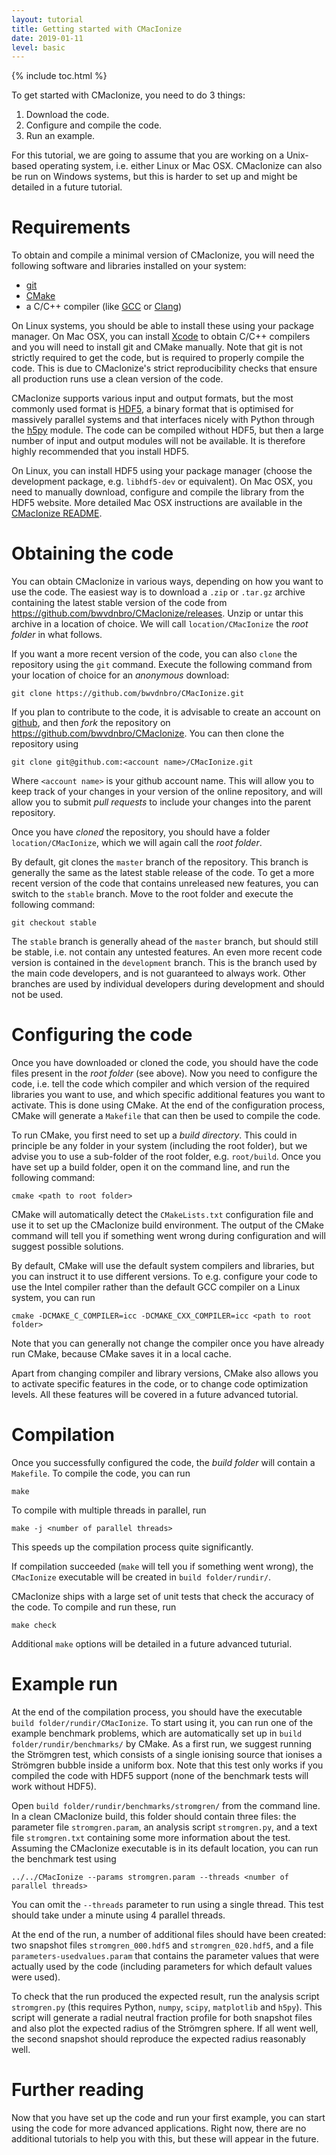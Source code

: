 ```yaml
---
layout: tutorial
title: Getting started with CMacIonize
date: 2019-01-11
level: basic
---
```


{% include toc.html %}

To get started with CMacIonize, you need to do 3 things:

 1. Download the code.
 2. Configure and compile the code.
 3. Run an example.

For this tutorial, we are going to assume that you are working on a 
Unix-based operating system, i.e. either Linux or Mac OSX. CMacIonize 
can also be run on Windows systems, but this is harder to set up and 
might be detailed in a future tutorial.

# Requirements

To obtain and compile a minimal version of CMacIonize, you will need the 
following software and libraries installed on your system:

 * [git](https://git-scm.com/)
 * [CMake](https://cmake.org/)
 * a C/C++ compiler (like [GCC](https://www.gnu.org/software/gcc/) or
   [Clang](https://clang.llvm.org/))

On Linux systems, you should be able to install these using your package 
manager. On Mac OSX, you can install 
[Xcode](https://developer.apple.com/xcode/) to obtain C/C++ compilers 
and you will need to install git and CMake manually. Note that git is 
not strictly required to get the code, but is required to properly 
compile the code. This is due to CMacIonize's strict reproducibility 
checks that ensure all production runs use a clean version of the code.

CMacIonize supports various input and output formats, but the most 
commonly used format is [HDF5](https://www.hdfgroup.org/), a binary 
format that is optimised for massively parallel systems and that 
interfaces nicely with Python through the [h5py](https://www.h5py.org/) 
module. The code can be compiled without HDF5, but then a large number 
of input and output modules will not be available. It is therefore 
highly recommended that you install HDF5.

On Linux, you can install HDF5 using your package manager (choose the 
development package, e.g. `libhdf5-dev` or equivalent). On Mac OSX, you 
need to manually download, configure and compile the library from the 
HDF5 website. More detailed Mac OSX instructions are available in the 
[CMacIonize 
README](https://github.com/bwvdnbro/CMacIonize#dependencies).

# Obtaining the code

You can obtain CMacIonize in various ways, depending on how you want to 
use the code. The easiest way is to download a `.zip` or `.tar.gz` 
archive containing the latest stable version of the code from 
<https://github.com/bwvdnbro/CMacIonize/releases>. Unzip or untar this 
archive in a location of choice. We will call `location/CMacIonize` the 
*root folder* in what follows.

If you want a more recent version of the code, you can also `clone` the 
repository using the `git` command. Execute the following command from your
location of choice for an *anonymous* download:

```
git clone https://github.com/bwvdnbro/CMacIonize.git
```

If you plan to contribute to the code, it is advisable to create an 
account on [github](https://github.com), and then *fork* the repository 
on <https://github.com/bwvdnbro/CMacIonize>. You can then clone the 
repository using

```
git clone git@github.com:<account name>/CMacIonize.git
```

Where `<account name>` is your github account name. This will allow you 
to keep track of your changes in your version of the online repository, 
and will allow you to submit *pull requests* to include your changes 
into the parent repository.

Once you have *cloned* the repository, you should have a folder 
`location/CMacIonize`, which we will again call the *root folder*.

By default, git clones the `master` branch of the repository. This 
branch is generally the same as the latest stable release of the code. 
To get a more recent version of the code that contains unreleased new 
features, you can switch to the `stable` branch. Move to the root folder 
and execute the following command:

```
git checkout stable
```

The `stable` branch is generally ahead of the `master` branch, but 
should still be stable, i.e. not contain any untested features. An even 
more recent code version is contained in the `development` branch. This 
is the branch used by the main code developers, and is not guaranteed to 
always work. Other branches are used by individual developers during 
development and should not be used.

# Configuring the code

Once you have downloaded or cloned the code, you should have the code 
files present in the *root folder* (see above). Now you need to 
configure the code, i.e. tell the code which compiler and which version 
of the required libraries you want to use, and which specific additional 
features you want to activate. This is done using CMake. At the end of 
the configuration process, CMake will generate a `Makefile` that can 
then be used to compile the code.

To run CMake, you first need to set up a *build directory*. This could 
in principle be any folder in your system (including the root folder), 
but we advise you to use a sub-folder of the root folder, e.g. 
`root/build`. Once you have set up a build folder, open it on the 
command line, and run the following command:

```
cmake <path to root folder>
```

CMake will automatically detect the `CMakeLists.txt` configuration file 
and use it to set up the CMacIonize build environment. The output of the 
CMake command will tell you if something went wrong during configuration 
and will suggest possible solutions.

By default, CMake will use the default system compilers and libraries, but you
can instruct it to use different versions. To e.g. configure your code to use
the Intel compiler rather than the default GCC compiler on a Linux system, you
can run

```
cmake -DCMAKE_C_COMPILER=icc -DCMAKE_CXX_COMPILER=icc <path to root folder>
```

Note that you can generally not change the compiler once you have 
already run CMake, because CMake saves it in a local cache.

Apart from changing compiler and library versions, CMake also allows you 
to activate specific features in the code, or to change code 
optimization levels. All these features will be covered in a future 
advanced tutorial.

# Compilation

Once you successfully configured the code, the *build folder* will 
contain a `Makefile`. To compile the code, you can run

```
make
```

To compile with multiple threads in parallel, run

```
make -j <number of parallel threads>
```

This speeds up the compilation process quite significantly.

If compilation succeeded (`make` will tell you if something went wrong), 
the `CMacIonize` executable will be created in `build folder/rundir/`.

CMacIonize ships with a large set of unit tests that check the accuracy of
the code. To compile and run these, run

```
make check
```

Additional `make` options will be detailed in a future advanced 
tuturial.

# Example run

At the end of the compilation process, you should have the executable 
`build folder/rundir/CMacIonize`. To start using it, you can run one of 
the example benchmark problems, which are automatically set up in `build 
folder/rundir/benchmarks/` by CMake. As a first run, we suggest running 
the Strömgren test, which consists of a single ionising source that 
ionises a Strömgren bubble inside a uniform box. Note that this test 
only works if you compiled the code with HDF5 support (none of the 
benchmark tests will work without HDF5).

Open `build folder/rundir/benchmarks/stromgren/` from the command line. 
In a clean CMacIonize build, this folder should contain three files: the 
parameter file `stromgren.param`, an analysis script `stromgren.py`, and 
a text file `stromgren.txt` containing some more information about the 
test. Assuming the CMacIonize executable is in its default location, you 
can run the benchmark test using

```
../../CMacIonize --params stromgren.param --threads <number of parallel threads>
```

You can omit the `--threads` parameter to run using a single thread. 
This test should take under a minute using 4 parallel threads.

At the end of the run, a number of additional files should have been 
created: two snapshot files `stromgren_000.hdf5` and 
`stromgren_020.hdf5`, and a file `parameters-usedvalues.param` that 
contains the parameter values that were actually used by the code 
(including parameters for which default values were used).

To check that the run produced the expected result, run the analysis 
script `stromgren.py` (this requires Python, `numpy`, `scipy`, 
`matplotlib` and `h5py`). This script will generate a radial neutral 
fraction profile for both snapshot files and also plot the expected 
radius of the Strömgren sphere. If all went well, the second snapshot 
should reproduce the expected radius reasonably well.

# Further reading

Now that you have set up the code and run your first example, you can 
start using the code for more advanced applications. Right now, there 
are no additional tutorials to help you with this, but these will appear 
in the future.
